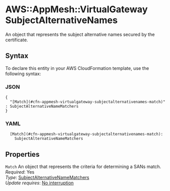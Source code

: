 # AWS::AppMesh::VirtualGateway SubjectAlternativeNames<a name="aws-properties-appmesh-virtualgateway-subjectalternativenames"></a>

An object that represents the subject alternative names secured by the certificate\.

## Syntax<a name="aws-properties-appmesh-virtualgateway-subjectalternativenames-syntax"></a>

To declare this entity in your AWS CloudFormation template, use the following syntax:

### JSON<a name="aws-properties-appmesh-virtualgateway-subjectalternativenames-syntax.json"></a>

```
{
  "[Match](#cfn-appmesh-virtualgateway-subjectalternativenames-match)" : SubjectAlternativeNameMatchers
}
```

### YAML<a name="aws-properties-appmesh-virtualgateway-subjectalternativenames-syntax.yaml"></a>

```
  [Match](#cfn-appmesh-virtualgateway-subjectalternativenames-match): 
    SubjectAlternativeNameMatchers
```

## Properties<a name="aws-properties-appmesh-virtualgateway-subjectalternativenames-properties"></a>

`Match`  <a name="cfn-appmesh-virtualgateway-subjectalternativenames-match"></a>
An object that represents the criteria for determining a SANs match\.  
*Required*: Yes  
*Type*: [SubjectAlternativeNameMatchers](aws-properties-appmesh-virtualgateway-subjectalternativenamematchers.md)  
*Update requires*: [No interruption](https://docs.aws.amazon.com/AWSCloudFormation/latest/UserGuide/using-cfn-updating-stacks-update-behaviors.html#update-no-interrupt)